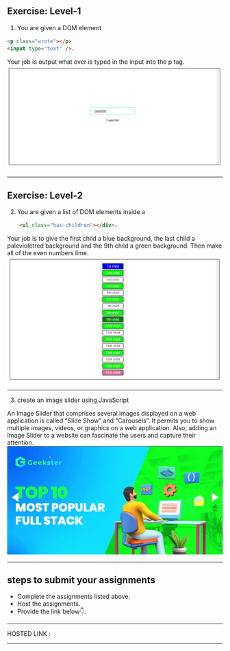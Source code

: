 ## Exercise: Level-1

1. You are given a DOM element

```html
<p class="wrote"></p>
<input type="text" />.
```

Your job is output what ever is typed in the input into the p tag.
![](./image/ex-1.png)

<hr>

## Exercise: Level-2

2. You are given a list of DOM elements inside a

```html
	<ul class="has-children"></div>.
```

Your job is to give the first child a blue background, the last child a palevioletred background and the 9th child a green background. Then make all of the even numbers lime.
![](./image/ex-2.png)

<hr>

3. create an image slider using JavaScript

An Image Slider that comprises several images displayed on a web application is called “Slide Show” and “Carousels”. It permits you to show multiple images, videos, or graphics on a web application. Also, adding an Image Slider to a website can fascinate the users and capture their attention.
![](./image/image-slider.gif)

<hr>

## steps to submit your assignments

- Complete the assignments listed above.
- Host the assignments.
- Provide the link below👇.

<hr>

HOSTED LINK :

<hr>
